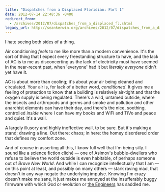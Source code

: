 ```yaml
---
title: "Dispatches from a Displaced Floridian: Part 1"
date: 2012-07-14 22:48:36 -0400
redirect_from:
  - /archives/2012/07/dispatches_from_a_displaced_fl.shtml
legacy_url: http://seankerwin.org/archives/2012/07/dispatches_from_a_displaced_fl.shtml
---
```

I hate seeing both sides of a thing.  

Air conditioning _feels_ to me like more than a modern convenience. It's the sort of thing that I expect every freestanding structure to have, and the lack of AC is to me as disconcerting as the lack of electricity must have seemed in the near-recent past, when 'everyone' had it but _literally everyone_ didn't yet have it.  

AC is about more than cooling; it's about your air being cleaned and circulated. Your air is, for lack of a better word, _conditioned_. It gives me a feeling of protection to know that a building is relatively air-tight and that the oxygen supply is being regulated. There's a wild, untamed outside, where the insects and arthropods and germs and smoke and pollution and other anarchist elements can have their day, and there's the nice, soothing, controlled _inside_ where I can have my books and WiFi and TiVo and peace and quiet. It's a wall.  

A largely illusory and highly ineffective wall, to be sure. But it's making a stand; drawing a line. Out there: chaos; in here: the homey disordered order that defines my comfort zone.  

And of course in asserting all this, I know full well that I'm being silly. I sound like a science fiction cliché — one of Asimov's bubble-dwellers who refuse to believe the world outside is even habitable, of perhaps someone out of _Brave New World_. And while I can recognize intellectually that I am — on this point at least, and possibly on many others — stark raving mad, that doesn't in any way negate the underlying impulse. Knowing I'm crazy doesn't make me sane, it just makes me annoyed at the insufferably buggy firmware with which God or evolution or [the Engineers](http://avp.wikia.com/wiki/Engineer) has saddled me.
